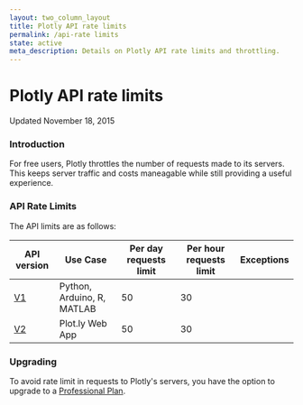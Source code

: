 ```yaml
---
layout: two_column_layout
title: Plotly API rate limits
permalink: /api-rate limits
state: active
meta_description: Details on Plotly API rate limits and throttling.
---
```


# Plotly API rate limits

Updated November 18, 2015

### Introduction

For free users, Plotly throttles the number of requests made to its servers. This keeps server traffic and costs maneagable while still providing a useful experience.

### API Rate Limits

The API limits are as follows:

<table>
  <thead>
    <th>API version</th>
    <th>Use Case</th>
    <th>Per day requests limit</th>
    <th>Per hour requests limit</th>
    <th>Exceptions</th>
  </thead>
  <tbody>
    <tr>
      <td><a href="https://plot.ly/rest/">V1</a></td>
      <td>Python, Arduino, R, MATLAB</td>
      <td>50</td>
      <td>30</td>
    </tr>
    <tr>
      <td><a href="https://api.plot.ly/v2/">V2</a></td>
      <td>Plot.ly Web App</td>
      <td>50</td>
      <td>30</td>    
    </tr>
  </tbody>
</table>

### Upgrading

To avoid rate limit in requests to Plotly's servers, you have the option to upgrade to a <a href="https://plot.ly/products/cloud/">Professional Plan</a>.
